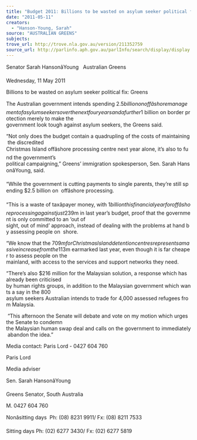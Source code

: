 ```yaml
---
title: "Budget 2011: Billions to be wasted on asylum seeker political fix"
date: "2011-05-11"
creators:
  - "Hanson-Young, Sarah"
source: "AUSTRALIAN GREENS"
subjects:
trove_url: http://trove.nla.gov.au/version/211352759
source_url: http://parlinfo.aph.gov.au/parlInfo/search/display/display.w3p;query=Id%3A%22media/pressrel/759904%22
---
```


 Senator Sarah HansonâYoung   Australian Greens 

 Wednesday, 11 May 2011  

 Billions to be wasted on asylum seeker political fix: Greens 

 The Australian government intends spending $2.5 billion on offâshore management of asylum  seekers over the next four years and a further $1 billion on border protection merely to make the  government look tough against asylum seekers, the Greens said. 

 “Not only does the budget contain a quadrupling of the costs of maintaining the discredited  Christmas Island offâshore processing centre next year alone, it’s also to fund the government’s  political campaigning,” Greens’ immigration spokesperson, Sen. Sarah HansonâYoung, said. 

 “While the government is cutting payments to single parents, they’re still spending $2.5 billion on  offâshore processing. 

 “This is a waste of taxâpayer money, with $1 billion this financial year for offâshore processing  against just $239m in last year’s budget, proof that the government is only committed to an ‘out of  sight, out of mind’ approach, instead of dealing with the problems at hand by assessing people on  shore.  

 “We know that the $709m for Christmas Island detention centres represents a massive increase  from the $113m earmarked last year, even though it is far cheaper to assess people on the  mainland, with access to the services and support networks they need. 

 “There’s also $216 million for the Malaysian solution, a response which has already been criticised  by human rights groups, in addition to the Malaysian government which wants a say in the 800  asylum seekers Australian intends to trade for 4,000 assessed refugees from Malaysia. 

  “This afternoon the Senate will debate and vote on my motion which urges the Senate to condemn  the Malaysian human swap deal and calls on the government to immediately abandon the idea.” 

 Media contact: Paris Lord - 0427 604 760  

 Paris Lord 

 Media adviser 

 Sen. Sarah HansonâYoung 

 Greens Senator, South Australia 

 M. 0427 604 760 

 Nonâsitting days  Ph: (08) 8231 9911/ Fx: (08) 8211 7533 

 Sitting days Ph: (02) 6277 3430/ Fx: (02) 6277 5819 

